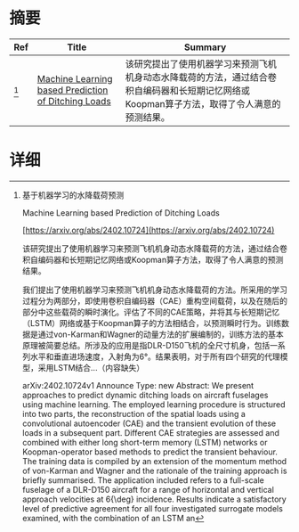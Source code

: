 # 摘要

| Ref | Title | Summary |
| --- | --- | --- |
| [^1] | [Machine Learning based Prediction of Ditching Loads](https://arxiv.org/abs/2402.10724) | 该研究提出了使用机器学习来预测飞机机身动态水降载荷的方法，通过结合卷积自编码器和长短期记忆网络或Koopman算子方法，取得了令人满意的预测结果。 |

# 详细

[^1]: 基于机器学习的水降载荷预测

    Machine Learning based Prediction of Ditching Loads

    [https://arxiv.org/abs/2402.10724](https://arxiv.org/abs/2402.10724)

    该研究提出了使用机器学习来预测飞机机身动态水降载荷的方法，通过结合卷积自编码器和长短期记忆网络或Koopman算子方法，取得了令人满意的预测结果。

    

    我们提出了使用机器学习来预测飞机机身动态水降载荷的方法。所采用的学习过程分为两部分，即使用卷积自编码器（CAE）重构空间载荷，以及在随后的部分中这些载荷的瞬时演化。评估了不同的CAE策略，并将其与长短期记忆（LSTM）网络或基于Koopman算子的方法相结合，以预测瞬时行为。训练数据是通过von-Karman和Wagner的动量方法的扩展编制的，训练方法的基本原理被简要总结。所涉及的应用是指DLR-D150飞机的全尺寸机身，包括一系列水平和垂直进场速度，入射角为6°。结果表明，对于所有四个研究的代理模型，采用LSTM结合...（内容缺失）

    arXiv:2402.10724v1 Announce Type: new  Abstract: We present approaches to predict dynamic ditching loads on aircraft fuselages using machine learning. The employed learning procedure is structured into two parts, the reconstruction of the spatial loads using a convolutional autoencoder (CAE) and the transient evolution of these loads in a subsequent part. Different CAE strategies are assessed and combined with either long short-term memory (LSTM) networks or Koopman-operator based methods to predict the transient behaviour. The training data is compiled by an extension of the momentum method of von-Karman and Wagner and the rationale of the training approach is briefly summarised. The application included refers to a full-scale fuselage of a DLR-D150 aircraft for a range of horizontal and vertical approach velocities at 6{\deg} incidence. Results indicate a satisfactory level of predictive agreement for all four investigated surrogate models examined, with the combination of an LSTM an
    

